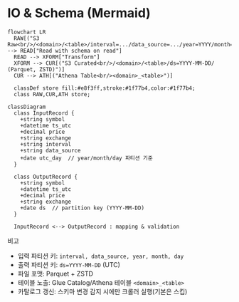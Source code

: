 # IO & Schema (Mermaid)

```mermaid
flowchart LR
  RAW[("S3 Raw<br/>/<domain>/<table>/interval=.../data_source=.../year=YYYY/month=MM/day=DD/")] --> READ["Read with schema on read"]
  READ --> XFORM["Transform"]
  XFORM --> CUR[("S3 Curated<br/>/<domain>/<table>/ds=YYYY-MM-DD/ (Parquet, ZSTD)")]
  CUR --> ATH[("Athena Table<br/><domain>_<table>")]

  classDef store fill:#e8f3ff,stroke:#1f77b4,color:#1f77b4;
  class RAW,CUR,ATH store;
```

```mermaid
classDiagram
  class InputRecord {
    +string symbol
    +datetime ts_utc
    +decimal price
    +string exchange
    +string interval
    +string data_source
    +date utc_day  // year/month/day 파티션 기준
  }

  class OutputRecord {
    +string symbol
    +datetime ts_utc
    +decimal price
    +string exchange
    +date ds  // partition key (YYYY-MM-DD)
  }

  InputRecord <--> OutputRecord : mapping & validation
```

비고

- 입력 파티션 키: `interval, data_source, year, month, day`
- 출력 파티션 키: `ds=YYYY-MM-DD` (UTC)
- 파일 포맷: Parquet + ZSTD
- 테이블 노출: Glue Catalog/Athena 테이블 `<domain>_<table>`
- 카탈로그 갱신: 스키마 변경 감지 시에만 크롤러 실행(기본은 스킵)
